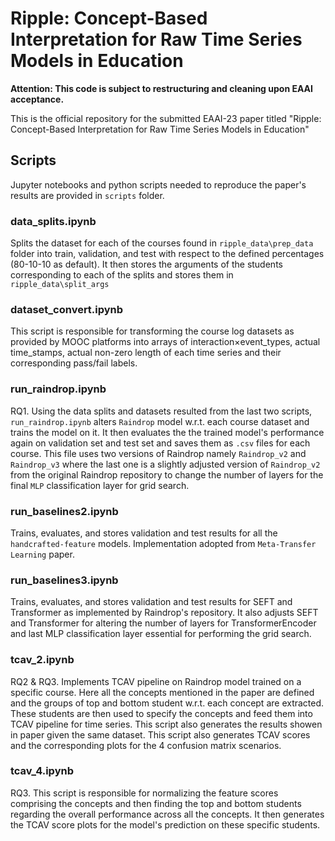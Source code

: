 # Ripple: Concept-Based Interpretation for Raw Time Series Models in Education

**Attention: This code is subject to restructuring and cleaning upon EAAI acceptance.**

This is the official repository for the submitted EAAI-23 paper titled "Ripple: Concept-Based Interpretation for Raw Time Series Models in Education"

## Scripts
Jupyter notebooks and python scripts needed to reproduce the paper's results are provided in `scripts` folder.
### data_splits.ipynb
Splits the dataset for each of the courses found in `ripple_data\prep_data` folder into train, validation, and test with respect to the defined percentages (80-10-10 as default).
It then stores the arguments of the students corresponding to each of the splits and stores them in `ripple_data\split_args`
### dataset_convert.ipynb
This script is responsible for transforming the course log datasets as provided by MOOC platforms into arrays of interaction×event_types, actual time_stamps, actual non-zero length of each time series and their corresponding pass/fail labels.
### run_raindrop.ipynb
RQ1. Using the data splits and datasets resulted from the last two scripts, `run_raindrop.ipynb` alters `Raindrop` model w.r.t. each course dataset and trains the model on it.
It then evaluates the the trained model's performance again on validation set and test set and saves them as `.csv` files for each course.
This file uses two versions of Raindrop namely `Raindrop_v2` and `Raindrop_v3` where the last one is a slightly adjusted version of `Raindrop_v2` from the original Raindrop repository to change the number of layers for the final `MLP` classification layer for grid search.
### run_baselines2.ipynb
Trains, evaluates, and stores validation and test results for all the `handcrafted-feature` models. Implementation adopted from `Meta-Transfer Learning` paper.
### run_baselines3.ipynb
Trains, evaluates, and stores validation and test results for SEFT and Transformer as implemented by Raindrop's repository. It also adjusts SEFT and Transformer for altering the number of layers for TransformerEncoder and last MLP classification layer essential for performing the grid search.

### tcav_2.ipynb
RQ2 & RQ3. Implements TCAV pipeline on Raindrop model trained on a specific course. Here all the concepts mentioned in the paper are defined and the groups of top and bottom student w.r.t. each concept are extracted. These students are then used to specify the concepts and feed them into TCAV pipeline for time series. This script also generates the results showen in paper given the same dataset. This script also generates TCAV scores and the corresponding plots for the 4 confusion matrix scenarios.

### tcav_4.ipynb
RQ3. This script is responsible for normalizing the feature scores comprising the concepts and then finding the top and bottom students regarding the overall performance across all the concepts. It then generates the TCAV score plots for the model's prediction on these specific students.
